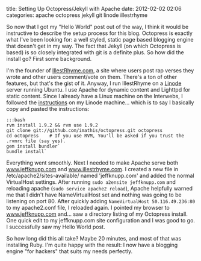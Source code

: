 title: Setting Up Octopress/Jekyll with Apache
date: 2012-02-02 02:06
categories: apache octopress jekyll git linode illestrhyme

So now that I got my "Hello World" post out of the way, I think it would be instructive to describe the setup process for this blog. Octopress is exactly what I've been looking for: a well styled, static page based blogging engine that doesn't get in my way. The fact that Jekyll (on which Octopress is based) is so closely integrated with git is a definite plus. So how did the install go? First some background.

<!--more-->
I'm the founder of [IllestRhyme.com](http://www.illestrhyme.com), a site where users post rap verses they wrote and other users comment/vote on them. There's a ton of other features, but that's the gist of it. Anyway, I run IllestRhyme on a [Linode](http://www.linode.com/?r=ae1808f234f8e219de24842336fada09ef81d52f) server running Ubuntu. I use Apache for dynamic content and Lighttpd for static content. Since I already have a Linux machine on the Interwebs, I followed the [instructions](http://octopress.org/docs/setup/) on my Linode machine... which is to say I basically copy and pasted the instructions:

    :::bash
    rvm install 1.9.2 && rvm use 1.9.2
    git clone git://github.com/imathis/octopress.git octopress
    cd octopress    # If you use RVM, You'll be asked if you trust the .rvmrc file (say yes).
    gem install bundler`
    bundle install`

Everything went smoothly. Next I needed to make Apache serve both www.jeffknupp.com and www.illestrhyme.com. I created a new file in /etc/apache2/sites-available/ named 'jeffknupp.com' and added the normal VirtualHost settings. After running `sudo a2ensite jeffknupp.com` and reloading apache (`sudo service apache2 reload`), Apache helpfully warned me that I didn't have NameVirtualHost set and nothing was going to be listening on port 80. After quickly adding `NameVirtualHost 50.116.49.236:80` to my apache2.conf file, I reloaded again. I pointed my browser to www.jeffknupp.com and... saw a directory listing of my Octopress install. One quick edit to my jeffknupp.com site configuration and I was good to go. I successfully saw my Hello World post.

So how long did this all take? Maybe 20 minutes, and most of that was installing Ruby. I'm quite happy with the result: I now have a blogging engine "for hackers" that suits my needs perfectly.
